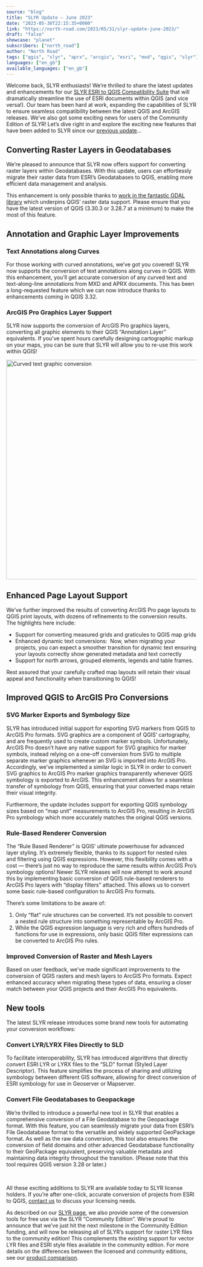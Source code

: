 ```yaml
---
source: "blog"
title: "SLYR Update — June 2023"
date: "2023-05-30T22:15:35+0000"
link: "https://north-road.com/2023/05/31/slyr-update-june-2023/"
draft: "false"
showcase: "planet"
subscribers: ["north_road"]
author: "North Road"
tags: ["qgis", "slyr", "aprx", "arcgis", "esri", "mxd", "qgis", "slyr"]
languages: ["en_gb"]
available_languages: ["en_gb"]
---
```


<div>Welcome back, SLYR enthusiasts! We&#8217;re thrilled to share the latest updates and enhancements for our <a href="https://north-road.com/slyr/">SLYR ESRI to QGIS Compatibility Suite</a> that will dramatically streamline the use of ESRI documents within QGIS (and vice versa!). Our team has been hard at work, expanding the capabilities of SLYR to ensure seamless compatibility between the latest QGIS and ArcGIS releases. We&#8217;ve also got some exciting news for users of the Community Edition of SLYR! Let&#8217;s dive right in and explore the exciting new features that have been added to SLYR since our <a href="https://north-road.com/2022/11/04/slyr-update-november-2022/">previous update</a>&#8230;</div>
<div>
<h2>Converting Raster Layers in Geodatabases</h2>
<p>We&#8217;re pleased to announce that SLYR now offers support for converting raster layers within Geodatabases. With this update, users can effortlessly migrate their raster data from ESRI&#8217;s Geodatabases to QGIS, enabling more efficient data management and analysis.</p>
<p>This enhancement is only possible thanks to <a href="https://gdal.org/drivers/raster/openfilegdb.html">work in the fantastic GDAL library</a> which underpins QGIS&#8217; raster data support. Please ensure that you have the latest version of QGIS (3.30.3 or 3.28.7 at a minimum) to make the most of this feature.</p>
</div>
<h2>Annotation and Graphic Layer Improvements</h2>
<h3>Text Annotations along Curves</h3>
<p>For those working with curved annotations, we&#8217;ve got you covered! SLYR now supports the conversion of text annotations along curves in QGIS. With this enhancement, you&#8217;ll get accurate conversion of any curved text and text-along-line annotations from MXD and APRX documents. This has been a long-requested feature which we can now introduce thanks to enhancements coming in QGIS 3.32.</p>
<h3>ArcGIS Pro Graphics Layer Support</h3>
<p>SLYR now supports the conversion of ArcGIS Pro graphics layers, converting all graphic elements to their QGIS &#8220;Annotation Layer&#8221; equivalents. If you&#8217;ve spent hours carefully designing cartographic markup on your maps, you can be sure that SLYR will allow you to re-use this work within QGIS!</p>
<p><img alt="Curved text graphic conversion" class="size-full wp-image-212544 aligncenter" height="579" src="https://north-road.com/wp-content/uploads/2023/05/Screenshot-from-2023-05-30-11-31-47.png" width="802" /></p>
<h2>Enhanced Page Layout Support</h2>
<div>
<p>We&#8217;ve further improved the results of converting ArcGIS Pro page layouts to QGIS print layouts, with dozens of refinements to the conversion results. The highlights here include:</p>
<ul>
<li>Support for converting measured grids and graticules to QGIS map grids</li>
<li>Enhanced dynamic text conversions:  Now, when migrating your projects, you can expect a smoother transition for dynamic text ensuring your layouts correctly show generated metadata and text correctly</li>
<li>Support for north arrows, grouped elements, legends and table frames.</li>
</ul>
<p>Rest assured that your carefully crafted map layouts will retain their visual appeal and functionality when transitioning to QGIS!</p>
</div>
<h2>Improved QGIS to ArcGIS Pro Conversions</h2>
<div>
<h3>SVG Marker Exports and Symbology Size</h3>
<p>SLYR has introduced initial support for exporting SVG markers from QGIS to ArcGIS Pro formats. SVG graphics are a component of QGIS&#8217; cartography, and are frequently used to create custom marker symbols. Unfortunately, ArcGIS Pro doesn&#8217;t have any native support for SVG graphics for marker symbols, instead relying on a one-off conversion from SVG to multiple separate marker graphics whenever an SVG is imported into ArcGIS Pro. Accordingly, we&#8217;ve implemented a similar logic in SLYR in order to convert SVG graphics to ArcGIS Pro marker graphics transparently whenever QGIS symbology is exported to ArcGIS. This enhancement allows for a seamless transfer of symbology from QGIS, ensuring that your converted maps retain their visual integrity.</p>
<p>Furthermore, the update includes support for exporting QGIS symbology sizes based on &#8220;map unit&#8221; measurements to ArcGIS Pro, resulting in ArcGIS Pro symbology which more accurately matches the original QGIS versions.</p>
<h3>Rule-Based Renderer Conversion</h3>
<p>The &#8220;Rule Based Renderer&#8221; is QGIS&#8217; ultimate powerhouse for advanced layer styling. It&#8217;s extremely flexible, thanks to its support for nested rules and filtering using QGIS expressions. However, this flexibility comes with a cost &#8212; there&#8217;s just no way to reproduce the same results within ArcGIS Pro&#8217;s symbology options! Newer SLYR releases will now attempt to work around this by implementing basic conversion of QGIS rule-based renderers to ArcGIS Pro layers with &#8220;display filters&#8221; attached. This allows us to convert some basic rule-based configuration to ArcGIS Pro formats.</p>
<p>There&#8217;s some limitations to be aware of:</p>
<ol>
<li>Only &#8220;flat&#8221; rule structures can be converted. It&#8217;s not possible to convert a nested rule structure into something representable by ArcGIS Pro.</li>
<li>While the QGIS expression language is very rich and offers hundreds of functions for use in expressions, only basic QGIS filter expressions can be converted to ArcGIS Pro rules.</li>
</ol>
<div>
<h3>Improved Conversion of Raster and Mesh Layers</h3>
<p>Based on user feedback, we&#8217;ve made significant improvements to the conversion of QGIS rasters and mesh layers to ArcGIS Pro formats. Expect enhanced accuracy when migrating these types of data, ensuring a closer match between your QGIS projects and their ArcGIS Pro equivalents.</p>
</div>
</div>
<h2>New tools</h2>
<p>The latest SLYR release introduces some brand new tools for automating your conversion workflows:</p>
<div>
<h3>Convert LYR/LYRX Files Directly to SLD</h3>
<p>To facilitate interoperability, SLYR has introduced algorithms that directly convert ESRI LYR or LYRX files to the &#8220;SLD&#8221; format (Styled Layer Descriptor). This feature simplifies the process of sharing and utilizing symbology between different GIS software, allowing for direct conversion of ESRI symbology for use in Geoserver or Mapserver.</p>
</div>
<div>
<h3>Convert File Geodatabases to Geopackage</h3>
<p>We&#8217;re thrilled to introduce a powerful new tool in SLYR that enables a comprehensive conversion of a File Geodatabase to the Geopackage format. With this feature, you can seamlessly migrate your data from ESRI&#8217;s File Geodatabase format to the versatile and widely supported GeoPackage format. As well as the raw data conversion, this tool also ensures the conversion of field domains and other advanced Geodatabase functionality to their GeoPackage equivalent, preserving valuable metadata and maintaining data integrity throughout the transition. (Please note that this tool requires QGIS version 3.28 or later.)</p>
</div>
<p>&nbsp;</p>
<p>All these exciting additions to SLYR are available today to SLYR license holders. If you&#8217;re after one-click, accurate conversion of projects from ESRI to QGIS, <a href="https://north-road.com/contact/">contact us</a> to discuss your licensing needs.</p>
<p>As described on our <a href="https://north-road.com/slyr/#pledge">SLYR page</a>, we also provide some of the conversion tools for free use via the SLYR &#8220;Community Edition&#8221;. We&#8217;re proud to announce that we&#8217;ve just hit the next milestone in the Community Edition funding, and will now be releasing all of SLYR&#8217;s support for raster LYR files to the community edition! This complements the existing support for vector LYR files and ESRI style files available in the community edition. For more details on the differences between the licensed and community editions, see our <a href="https://north-road.com/slyr/#features">product comparison</a>.</p>
